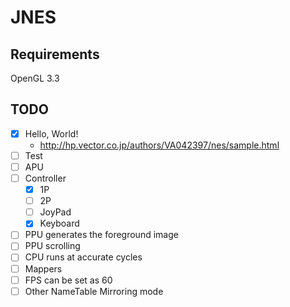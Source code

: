 # JNES

## Requirements
OpenGL 3.3

## TODO
- [x] Hello, World!
  - http://hp.vector.co.jp/authors/VA042397/nes/sample.html
- [ ] Test
- [ ] APU
- [ ] Controller
  - [x] 1P
  - [ ] 2P
  - [ ] JoyPad
  - [x] Keyboard
- [ ] PPU generates the foreground image
- [ ] PPU scrolling
- [ ] CPU runs at accurate cycles
- [ ] Mappers
- [ ] FPS can be set as 60
- [ ] Other NameTable Mirroring mode

